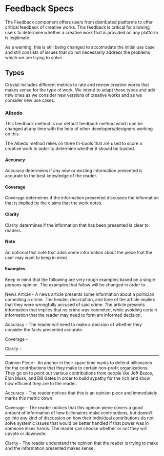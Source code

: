 # Feedback Specs
The Feedback component offers users from distributed platforms to offer critical feedback of creative works. This feedback is critical for allowing users to determine whether a creative work that is provided on any platform is legitimate.

As a warning, this is still being changed to accomodate the initial use case and still consists of issues that do not necessarily address the problems which we are trying to solve.

## Types
Crystal includes different metrics to rate and review creative works that makes sense for the type of work. We intend to adapt these types and add new ones as we consider new versions of creative works and as we consider new use cases.

### Albedo
This feedback method is our default feedback method which can be changed at any time with the help of other developers/designers working on this.

The Albedo method relies on three tri-bools that are used to score a creative work in order to determine whether it should be trusted.

#### Accuracy
Accuracy determines if any new or existing information presented is accurate to the best knowledge of the reader.

#### Coverage
Coverage determines if the information presented discusses the information that is implied by the claims that the work notes.

#### Clarity
Clarity determines if the information that has been presented is clear to readers.

#### Note
An optional text note that adds some information about the piece that the user may want to keep in mind.

#### Examples
Keep in mind that the following are very rough examples based on a single persons opinion. The examples that follow will be changed in order to


News Article - A news article presents some information about a politician commiting a crime. The header, description, and tone of the article implies that they were wrongfully accused of said crime. The article presents information that implies that no crime was commited, while avoiding certain information that the reader may need to form am informed decision.

Accuracy - The reader will need to make a decision of whether they consider the facts presented accurate. 

Coverage - 

Clarity - 

---

Opinion Piece - An anchor in their spare time wants to defend billionaires for the contributions that they make to certain non-profit organizations. They go on to point out various contributions from people like Jeff Bezos, Elon Musk, and Bill Gates in order to build sypathy for the rich and show how efficient they are to the reader.

Accuracy - The reader notices that this is an opinion piece and immediately marks this metric down.

Coverage - The reader notices that this opinion piece covers a good amount of information of how billionaires make contributions, but doesn't go into any kind of discussion on how their individual contributions do not solve systemic issues that would be better handled if that power was in someone elses hands. The reader can choose whether or not they will upvote or downvote.

Clarity - The reader understand the opinion that the reader is trying to make and the information presented makes sense.